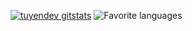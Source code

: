 
[![tuyendev gitstats](https://github-readme-stats.vercel.app/api?username=tuyendev&layout=compact&theme=default&count_private=true&&hide=issues)](https://github.com/tuyendev) ![Favorite languages](https://github-readme-stats.vercel.app/api/top-langs/?username=tuyendev&layout=compact&theme=default&count_private=true)
